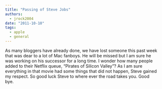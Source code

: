 ```yaml
---
title: "Passing of Steve Jobs"
authors:
  - jrock2004
date: "2011-10-10"
tags:
  - apple
  - general
---
```


As many bloggers have already done, we have lost someone this past week that was dear to a lot of Mac fanboys. He will be missed but I am sure he was working on his successor for a long time. I wonder how many people added to their Netflix queue, “Pirates of Silicon Valley”? As I am sure everything in that movie had some things that did not happen, Steve gained my respect. So good luck Steve to where ever the road takes you. Good bye.
